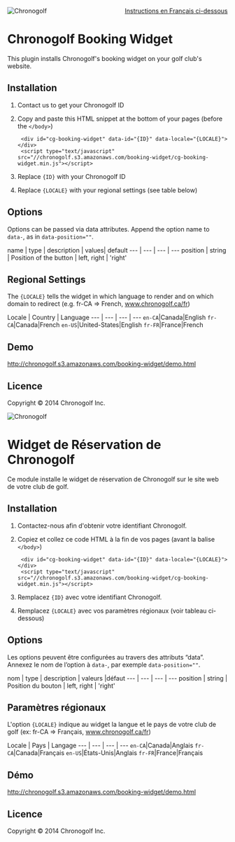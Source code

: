 <span style="float: right;">[Instructions en Français ci-dessous](#fr)</span>

![Chronogolf][crest]

Chronogolf Booking Widget
==============

This plugin installs Chronogolf's booking widget on your golf club's website.

## Installation
1. Contact us to get your Chronogolf ID
2. Copy and paste this HTML snippet at the bottom of your pages (before the `</body>`) 
	
		<div id="cg-booking-widget" data-id="{ID}" data-locale="{LOCALE}"></div>
		<script type="text/javascript" src="//chronogolf.s3.amazonaws.com/booking-widget/cg-booking-widget.min.js"></script>
	
3. Replace `{ID}` with your Chronogolf ID
4. Replace `{LOCALE}` with your regional settings (see table below)

## Options
Options can be passed via data attributes. Append the option name to `data-`, as in `data-position=""`.

name | type | description | values| default 
--- | --- | --- | ---
position | string | Position of the button | left, right | 'right'

## Regional Settings
The `{LOCALE}` tells the widget in which language to render and on which  domain to redirect (e.g. fr-CA => French, www.chronogolf.ca/fr)

Locale | Country | Language
--- | --- | --- | ---
`en-CA`|Canada|English
`fr-CA`|Canada|French
`en-US`|United-States|English
`fr-FR`|France|French

## Demo
http://chronogolf.s3.amazonaws.com/booking-widget/demo.html


## Licence
Copyright © 2014 Chronogolf Inc.


[crest]: http://chronogolf.s3.amazonaws.com/promotionals/logos/cg-crest.png

<a name="fr"></a>

![Chronogolf][crest]

Widget de Réservation de Chronogolf
==============

Ce module installe le widget de réservation de Chronogolf sur le site web de votre club de golf.

## Installation
1. Contactez-nous afin d'obtenir votre identifiant Chronogolf.
2. Copiez et collez ce code HTML à la fin de vos pages (avant la balise `</body>`)

		<div id="cg-booking-widget" data-id="{ID}" data-locale="{LOCALE}"></div>
		<script type="text/javascript" src="//chronogolf.s3.amazonaws.com/booking-widget/cg-booking-widget.min.js"></script>
	
3. Remplacez `{ID}` avec votre identifiant Chronogolf.
4. Remplacez `{LOCALE}` avec vos paramètres régionaux (voir tableau ci-dessous)

## Options
Les options peuvent être configurées au travers des attributs “data”. Annexez le nom de l’option à `data-`, par exemple `data-position=""`.

nom | type | description | valeurs |défaut
--- | --- | --- | ---
position | string | Position du bouton | left, right | 'right'

## Paramètres régionaux
L'option `{LOCALE}` indique au widget la langue et le pays de votre club de golf (ex: fr-CA => Français, www.chronogolf.ca/fr)

Locale | Pays | Langage
--- | --- | --- | ---
`en-CA`|Canada|Anglais
`fr-CA`|Canada|Français
`en-US`|États-Unis|Anglais
`fr-FR`|France|Français

## Démo
http://chronogolf.s3.amazonaws.com/booking-widget/demo.html


## Licence
Copyright © 2014 Chronogolf Inc.


[crest]: http://chronogolf.s3.amazonaws.com/promotionals/logos/cg-crest.png
